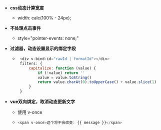 - ******css动态计算宽度******
    - width: calc(100% - 24px);
    
- ******不处理点击事件******
    - style="pointer-events: none;" 
    
- **过滤器，动态设置显示的绑定字段**
    -  ```js
        <div v-bind:id="rawId | formatId"></div>
        filters: {
            capitalize: function (value) {
                if (!value) return ''
                value = value.toString()
                return value.charAt(0).toUpperCase() + value.slice(1)
            }
        }
        ```
       
- **vue双向绑定，取消动态更新文字**
  - 使用 v-once 
  - ```js
    <span v-once>这个将不会改变: {{ message }}</span>
    ```
  


